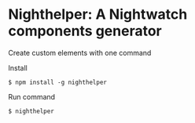# Nighthelper: A Nightwatch components generator

Create custom elements with one command

Install

`$ npm install -g nighthelper`

Run command

`$ nighthelper`
